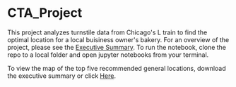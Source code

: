 # CTA_Project

This project analyzes turnstile data from Chicago's L train to find the optimal location for a local buisiness owner's bakery. For an overview of the project, please see the [Executive Summary](https://github.com/anaelisagentle/CTA_Project/blob/master/ExecutiveSummary.pdf). To run the notebook, clone the repo to a local folder and open jupyter notebooks from your terminal.  

To view the map of the top five recommended general locations, download the executive summary or click [Here](https://anaelisagentle.carto.com/builder/05140250-371a-11e7-942b-0ef24382571b/embed).
